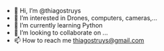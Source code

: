 - 👋 Hi, I’m @thiagostruys
- 👀 I’m interested in Drones, computers, cameras,...
- 🌱 I’m currently learning Python
- 💞️ I’m looking to collaborate on ...
- 📫 How to reach me thiagostruys@gmail.com

<!---
thiagostruys/thiagostruys is a ✨ special ✨ repository because its `README.md` (this file) appears on your GitHub profile.
You can click the Preview link to take a look at your changes.
--->

